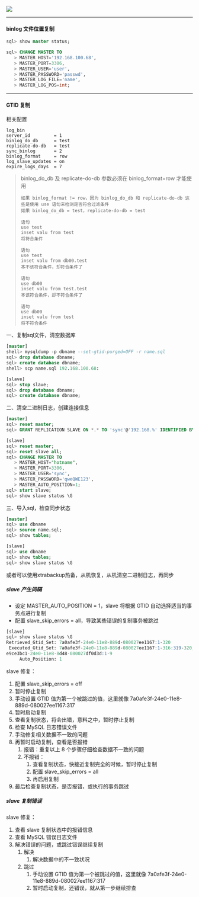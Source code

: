 ![](/assets/screenshot_2018_04_24T20_53_11+0759.png)

---

#### binlog 文件位置复制

```sql
sql> show master status;

sql> CHANGE MASTER TO
   > MASTER_HOST='192.168.100.68',
   > MASTER_PORT=3306,
   > MASTER_USER='user',
   > MASTER_PASSWORD='passwd',
   > MASTER_LOG_FILE='name',
   > MASTER_LOG_POS=int;
```

---

#### GTID 复制

相关配置

```
log_bin
server_id         = 1
binlog_do_db      = test
replicate-do-db   = test
sync_binlog       = 2
binlog_format     = row
log_slave_updates = on
expire_logs_days  = 7
```

> binlog\_do\_db 及 replicate-do-db 参数必须在 binlog\_format=row 才能使用
>
> ```
> 如果 binlog_format != row，因为 binlog_do_db 和 replicate-do-db 这些是使用 use 语句来检测是否符合过滤条件
> 如果 binlog_do_db = test，replicate-do-db = test
>
> 语句
> use test
> inset valu from test
> 将符合条件
>
> 语句
> use test
> inset valu from db00.test
> 本不该符合条件，却符合条件了
>
> 语句
> use db00
> inset valu from test.test
> 本该符合条件，却不符合条件了
>
> 语句
> use db00
> inset valu from test
> 将不符合条件
> ```

一、复制sql文件，清空数据库

```sql
[master]
shell> mysqldump -p dbname --set-gtid-purged=OFF -r name.sql
sql> drop database dbname;
sql> create database dbname;
shell> scp name.sql 192.168.100.68:

[slave]
sql> stop slave;
sql> drop database dbname;
sql> create database dbname;
```

二、清空二进制日志，创建连接信息

```sql
[master]
sql> reset master;
sql> GRANT REPLICATION SLAVE ON *.* TO 'sync'@'192.168.%' IDENTIFIED BY 'passwd';

[slave]
sql> reset master;
sql> reset slave all;
sql> CHANGE MASTER TO
   > MASTER_HOST="hotname",
   > MASTER_PORT=3306,
   > MASTER_USER='sync',
   > MASTER_PASSWORD='qweQWE123',
   > MASTER_AUTO_POSITION=1;
sql> start slave;
sql> show slave status \G
```

三、导入sql，检查同步状态

```sql
[master]
sql> use dbname
sql> source name.sql;
sql> show tables;

[slave]
sql> use dbname
sql> show tables;
sql> show slave status \G
```

或者可以使用xtrabackup热备，从机恢复，从机清空二进制日志，再同步

##### slave 产生间隔

* 设定 MASTER\_AUTO\_POSITION = 1，slave 将根据 GTID 自动选择适当的事务点进行复制
* 配置 slave\_skip\_errors = all，导致某些错误的复制事务被跳过

```sql
[slave]
sql> show slave status \G
Retrieved_Gtid_Set: 7a0afe3f-24e0-11e8-889d-080027ee1167:1-320
 Executed_Gtid_Set: 7a0afe3f-24e0-11e8-889d-080027ee1167:1-316:319-320,
e9ce3bc1-24e0-11e8-8d48-080027df0d3d:1-9
     Auto_Position: 1
```

slave 修复：

1. 配置 slave\_skip\_errors = off
2. 暂时停止复制
3. 手动设置 GTID 值为第一个被跳过的值，这里就像 7a0afe3f-24e0-11e8-889d-080027ee1167:317
4. 暂时启动复制
5. 查看复制状态，将会出错，意料之中，暂时停止复制
6. 检查 MySQL 日志错误文件
7. 手动修复相关数据不一致的问题
8. 再暂时启动复制，查看是否报错
   1. 报错：重复以上 8 个步骤仔细检查数据不一致的问题
   2. 不报错：
      1. 查看复制状态，快接近复制完全的时候，暂时停止复制
      2. 配置 slave\_skip\_errors = all
      3. 再启用复制
9. 最后检查复制状态，是否报错，或执行的事务跳过

##### slave 复制错误

slave 修复：

1. 查看 slave 复制状态中的报错信息
2. 查看 MySQL 错误日志文件
3. 解决错误的问题，或跳过错误继续复制
   1. 解决
      1. 解决数据中的不一致状况
   2. 跳过
      1. 手动设置 GTID 值为第一个被跳过的值，这里就像 7a0afe3f-24e0-11e8-889d-080027ee1167:317
      2. 暂时启动复制，还错误，就从第一步继续排查



